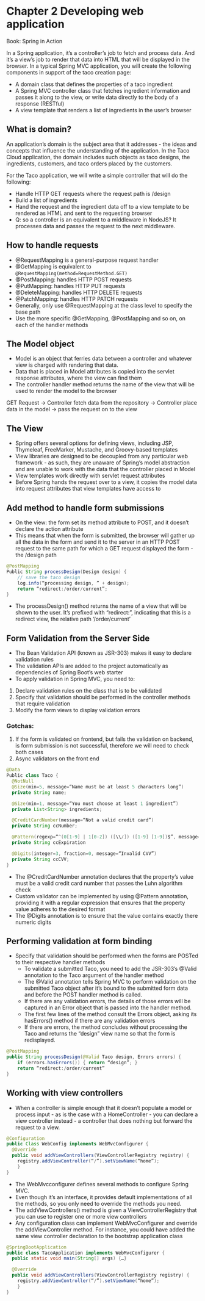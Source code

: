 # Chapter 2 Developing web application

Book: Spring in Action

In a Spring application, it’s a controller’s job to fetch and process data. And it’s a view’s job to render that data into HTML that will be displayed in the browser. In a typical Spring MVC application, you will create the following components in support of the taco creation page:

- A domain class that defines the properties of a taco ingredient
- A Spring MVC controller class that fetches ingredient information and passes it along to the view, or write data directly to the body of a response (RESTful)
- A view template that renders a list of ingredients in the user’s browser

## What is domain?

An application’s domain is the subject area that it addresses - the ideas and concepts that influence the understanding of the application. In the Taco Cloud application, the domain includes such objects as taco designs, the ingredients, customers, and taco orders placed by the customers.

For the Taco application, we will write a simple controller that will do the following:

- Handle HTTP GET requests where the request path is /design
- Build a list of ingredients
- Hand the request and the ingredient data off to a view template to be rendered as HTML and sent to the requesting browser
- Q: so a controller is an equivalent to a middleware in NodeJS? It processes data and passes the request to the next middleware.

## How to handle requests

- @RequestMapping is a general-purpose request handler
- @GetMapping is equivalent to `@RequestMapping(method=RequestMethod.GET)`
- @PostMapping: handles HTTP POST requests
- @PutMapping: handles HTTP PUT requests
- @DeleteMapping: handles HTTP DELETE requests
- @PatchMapping: handles HTTP PATCH requests
- Generally, only use @RequestMapping at the class level to specify the base path
- Use the more specific @GetMapping, @PostMapping and so on, on each of the handler methods

## The Model object

- Model is an object that ferries data between a controller and whatever view is charged with rendering that data.
- Data that is placed in Model attributes is copied into the servlet response attributes, where the view can find them
- The controller handler method returns the name of the view that will be used to render the model to the browser

GET Request -> Controller fetch data from the repository -> Controller place data in the model -> pass the request on to the view

## The View

- Spring offers several options for defining views, including JSP, Thymeleaf, FreeMarker, Mustache, and Groovy-based templates
- View libraries are designed to be decoupled from any particular web framework - as such, they are unaware of Spring’s model abstraction and are unable to work with the data that the controller placed in Model
- View templates work directly with servlet request attributes
- Before Spring hands the request over to a view, it copies the model data into request attributes that view templates have access to

## Add method to handle form submissions

- On the view: the form set its method attribute to POST, and it doesn’t declare the action attribute
- This means that when the form is submitted, the browser will gather up all the data in the form and send it to the server in an HTTP POST request to the same path for which a GET request displayed the form - the /design path

```java
@PostMapping
Public String processDesign(Design design) {
	// save the taco design
	log.info(“processing design, ” + design);
	return “redirect:/order/current”;
}
```

- The processDesign() method returns the name of a view that will be shown to the user. It’s prefixed with “redirect:”, indicating that this is a redirect view, the relative path ‘/order/current’

## Form Validation from the Server Side

- The Bean Validation API (known as JSR-303) makes it easy to declare validation rules
- The validation APIs are added to the project automatically as dependencies of Spring Boot’s web starter
- To apply validation in Spring MVC, you need to:

1. Declare validation rules on the class that is to be validated
2. Specify that validation should be performed in the controller methods that require validation
3. Modify the form views to display validation errors

### Gotchas:

1. If the form is validated on frontend, but fails the validation on backend, is form submission is not successful, therefore we will need to check both cases
2. Async validators on the front end

```java
@Data
Public class Taco {
  @NotNull
  @Size(min=5, message=“Name must be at least 5 characters long”)
  private String name;

  @Size(min=1, message=“You must choose at least 1 ingredient”)
  private List<String> ingredients;

  @CreditCardNumber(message=“Not a valid credit card”)
  private String ccNumber;

  @Pattern(regexp=“^(0[1-9] | 1[0-2]) ([\\/]) ([1-9] [1-9])$”, message=“Must be formatted MM/YY”)
  private String ccExpiration

  @Digits(integer=3, fraction=0, message=“Invalid CVV”)
  private String ccCVV;
}
```

- The @CreditCardNumber annotation declares that the property’s value must be a valid credit card number that passes the Luhn algorithm check
- Custom validator can be implemented by using @Pattern annotation, providing it with a regular expression that ensures that the property value adheres to the desired format
- The @Digits annotation is to ensure that the value contains exactly there numeric digits

## Performing validation at form binding

- Specify that validation should be performed when the forms are POSTed to their respective handler methods
  - To validate a submitted Taco, you need to add the JSR-303’s @Valid annotation to the Taco argument of the handler method
  - The @Valid annotation tells Spring MVC to perform validation on the submitted Taco object after it’s bound to the submitted form data and before the POST handler method is called.
  - If there are any validation errors, the details of those errors will be captured in an Error object that is passed into the handler method.
  - The first few lines of the method consult the Errors object, asking its hasErrors() method if there are any validation errors
  - If there are errors, the method concludes without processing the Taco and returns the “design” view name so that the form is redisplayed.

```java
@PostMapping
public String processDesign(@Valid Taco design, Errors errors) {
	if (errors.hasErrors()) { return “design”; }
	return “redirect:/order/current”
}
```

## Working with view controllers

- When a controller is simple enough that it doesn’t populate a model or process input - as is the case with a HomeController - you can declare a view controller instead - a controller that does nothing but forward the request to a view.

```java
@Configuration
public Class WebConfig implements WebMvcConfigurer {
  @Override
  public void addViewControllers(ViewControllerRegistry registry) {
    registry.addViewController(“/”).setViewName(“home”);
    }
}
```

- The WebMvcconfigurer defines several methods to configure Spring MVC.
- Even though it’s an interface, it provides default implementations of all the methods, so you only need to override the methods you need.
- The addViewControllers() method is given a ViewControllerRegistry that you can use to register one or more view controllers
- Any configuration class can implement WebMvcConfigurer and override the addViewController method. For instance, you could have added the same view controller declaration to the bootstrap application class

```java
@SpringBootApplication
public class TacoApplication implements WebMvcConfigurer {
  public static void main(String[] args) {…}

  @Override
  public void addViewControllers(ViewControllerRegistry registry) {
    registry.addViewController(“/”).setViewName(“home”);
    }
}
```
